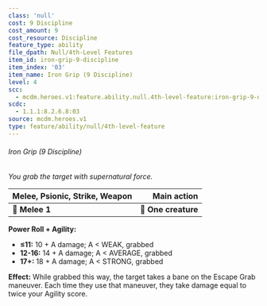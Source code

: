 ```yaml
---
class: 'null'
cost: 9 Discipline
cost_amount: 9
cost_resource: Discipline
feature_type: ability
file_dpath: Null/4th-Level Features
item_id: iron-grip-9-discipline
item_index: '03'
item_name: Iron Grip (9 Discipline)
level: 4
scc:
  - mcdm.heroes.v1:feature.ability.null.4th-level-feature:iron-grip-9-discipline
scdc:
  - 1.1.1:8.2.6.8:03
source: mcdm.heroes.v1
type: feature/ability/null/4th-level-feature
---
```


###### Iron Grip (9 Discipline)

*You grab the target with supernatural force.*

| **Melee, Psionic, Strike, Weapon** |     **Main action** |
| ---------------------------------- | ------------------: |
| **📏 Melee 1**                     | **🎯 One creature** |

**Power Roll + Agility:**

- **≤11:** 10 + A damage; A < WEAK, grabbed
- **12-16:** 14 + A damage; A < AVERAGE, grabbed
- **17+:** 18 + A damage; A < STRONG, grabbed

**Effect:** While grabbed this way, the target takes a bane on the Escape Grab maneuver. Each time they use that maneuver, they take damage equal to twice your Agility score.
